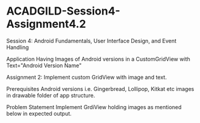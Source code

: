 # ACADGILD-Session4-Assignment4.2
Session 4: Android Fundamentals, User Interface Design, and Event Handling

Application Having Images of Android versions in a CustomGridView with Text="Android Version Name"

Assignment 2: Implement custom GridView with image and text.

Prerequisites
Android versions i.e. Gingerbread, Lollipop, Kitkat etc images in drawable folder of app
structure.

Problem Statement
Implement GrdiView holding images as mentioned below in expected output.
